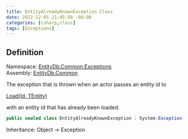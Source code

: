 ```yaml
---
title: EntityAlreadyKnownException Class
date: 2022-12-05 21:45:58 -08:00
categories: [csharp,class]
tags: [Exceptions]
---
```


## Definition
Namespace: <a href='/posts/csharp.namespace.entitydb.common.exceptions/'>EntityDb.Common.Exceptions</a><br />
Assembly: <a href='/posts/csharp.assembly.entitydb.common/'>EntityDb.Common</a><br />

The exception that is thrown when an actor passes an entity id to
<!--/posts/csharp.notimplemented.entitydb.abstractions.transactions.builders.itransactionbuilder-1.load/--><a href='#'>Load(Id, TEntity)</a>
with an entity id that has already been loaded.

```cs
public sealed class EntityAlreadyKnownException : System.Exception
```
Inheritance: Object &rarr; Exception
